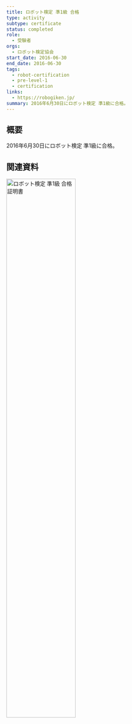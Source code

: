 ```yaml
---
title: ロボット検定 準1級 合格
type: activity
subtype: certificate
status: completed
role:
  - 受験者
orgs:
  - ロボット検定協会
start_date: 2016-06-30
end_date: 2016-06-30
tags:
  - robot-certification
  - pre-level-1
  - certification
links:
  - https://robogiken.jp/
summary: 2016年6月30日にロボット検定 準1級に合格。
---
```


## 概要

2016年6月30日にロボット検定 準1級に合格。

## 関連資料
<img src="linked_assets/20_Activities/robot_cert_pre1_2016/assets/robot_cert_pre1_certificate.jpg" alt="ロボット検定 準1級 合格証明書" width="60%">
